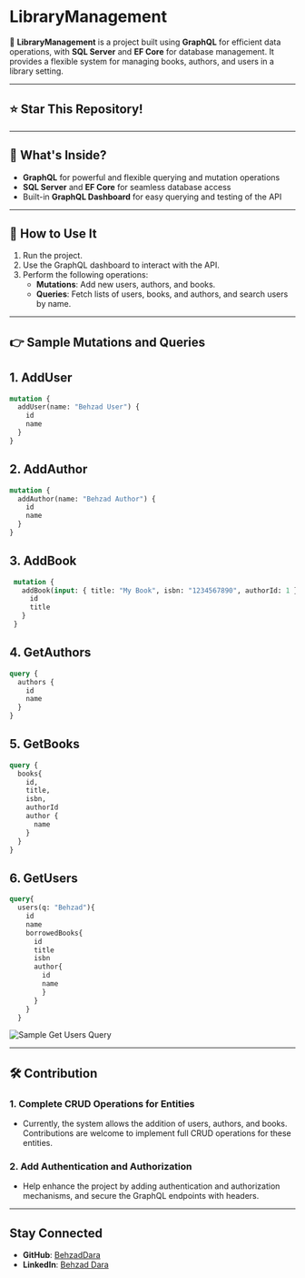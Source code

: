 # LibraryManagement

🚀 **LibraryManagement** is a project built using **GraphQL** for efficient data operations, with **SQL Server** and **EF Core** for database management. It provides a flexible system for managing books, authors, and users in a library setting.

---

## ⭐ Star This Repository!

---

## 🔧 What's Inside?

- **GraphQL** for powerful and flexible querying and mutation operations
- **SQL Server** and **EF Core** for seamless database access
- Built-in **GraphQL Dashboard** for easy querying and testing of the API

---

## 📝 How to Use It

1. Run the project.
2. Use the GraphQL dashboard to interact with the API.
3. Perform the following operations:
   - **Mutations**: Add new users, authors, and books.
   - **Queries**: Fetch lists of users, books, and authors, and search users by name.

---

## 👉 Sample Mutations and Queries

## 1. AddUser

```graphql
mutation {
  addUser(name: "Behzad User") {
    id
    name
  }
}
```

## 2. AddAuthor

```graphql
mutation {
  addAuthor(name: "Behzad Author") {
    id
    name
  }
}
```

## 3. AddBook

```graphql
 mutation {
   addBook(input: { title: "My Book", isbn: "1234567890", authorId: 1 }) {
     id
     title
   }
 }
```

## 4. GetAuthors

```graphql
query {
  authors {
    id
    name
  }
}
```

## 5. GetBooks

```graphql
query {
  books{
    id,
    title,
    isbn,
    authorId
    author {
      name
    }
  }
}
```

## 6. GetUsers

```graphql
query{
  users(q: "Behzad"){
    id
    name
    borrowedBooks{
      id
      title
      isbn
      author{
        id
        name
        }
      }
    }
  }
```

![Sample Get Users Query](LibraryManagement.png)

---

## 🛠 Contribution

### 1. Complete CRUD Operations for Entities
   - Currently, the system allows the addition of users, authors, and books. Contributions are welcome to implement full CRUD operations for these entities.

### 2. Add Authentication and Authorization
   - Help enhance the project by adding authentication and authorization mechanisms, and secure the GraphQL endpoints with headers.

---

## Stay Connected

- **GitHub**: [BehzadDara](https://github.com/BehzadDara)
- **LinkedIn**: [Behzad Dara](https://www.linkedin.com/in/behzaddara/)
